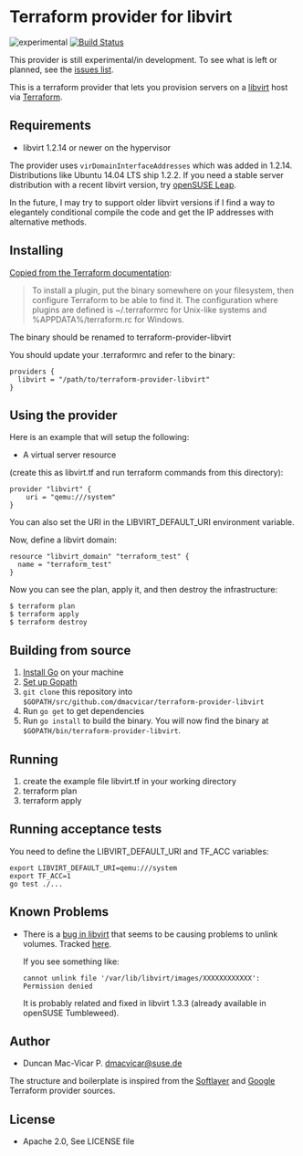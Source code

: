 # Terraform provider for libvirt

![experimental](https://img.shields.io/badge/stability%3F-experimental-orange.svg) [![Build Status](https://travis-ci.org/dmacvicar/terraform-provider-libvirt.svg?branch=master)](https://travis-ci.org/dmacvicar/terraform-provider-libvirt)

This provider is still experimental/in development. To see what is left or planned, see the [issues list](https://github.com/dmacvicar/terraform-provider-libvirt/issues).

This is a terraform provider that lets you provision
servers on a [libvirt](https://libvirt.org/) host via [Terraform](https://terraform.io/).

## Requirements

* libvirt 1.2.14 or newer on the hypervisor

The provider uses `virDomainInterfaceAddresses` which was added in 1.2.14. Distributions like Ubuntu 14.04 LTS ship 1.2.2. If you need a stable server distribution with a recent libvirt version, try [openSUSE Leap](https://www.opensuse.org/).

In the future, I may try to support older libvirt versions if I find a way to elegantely conditional compile the code and get the IP addresses with alternative methods.

## Installing

[Copied from the Terraform documentation](https://www.terraform.io/docs/plugins/basics.html):
> To install a plugin, put the binary somewhere on your filesystem, then configure Terraform to be able to find it. The configuration where plugins are defined is ~/.terraformrc for Unix-like systems and %APPDATA%/terraform.rc for Windows.

The binary should be renamed to terraform-provider-libvirt

You should update your .terraformrc and refer to the binary:

```hcl
providers {
  libvirt = "/path/to/terraform-provider-libvirt"
}
```

## Using the provider

Here is an example that will setup the following:

+ A virtual server resource

(create this as libvirt.tf and run terraform commands from this directory):
```hcl
provider "libvirt" {
    uri = "qemu:///system"
}
```

You can also set the URI in the LIBVIRT_DEFAULT_URI environment variable.

Now, define a libvirt domain:

```hcl
resource "libvirt_domain" "terraform_test" {
  name = "terraform_test"
}
```

Now you can see the plan, apply it, and then destroy the infrastructure:

```console
$ terraform plan
$ terraform apply
$ terraform destroy
```

## Building from source

1.  [Install Go](https://golang.org/doc/install) on your machine
2.  [Set up Gopath](https://golang.org/doc/code.html)
3.  `git clone` this repository into `$GOPATH/src/github.com/dmacvicar/terraform-provider-libvirt`
4.  Run `go get` to get dependencies
5.  Run `go install` to build the binary. You will now find the
    binary at `$GOPATH/bin/terraform-provider-libvirt`.

## Running

1.  create the example file libvirt.tf in your working directory
2.  terraform plan
3.  terraform apply

## Running acceptance tests

You need to define the LIBVIRT_DEFAULT_URI and TF_ACC variables:

```console
export LIBVIRT_DEFAULT_URI=qemu:///system
export TF_ACC=1
go test ./...
```

## Known Problems

* There is a [bug in libvirt](https://bugzilla.redhat.com/show_bug.cgi?id=1293804) that seems to be causing
  problems to unlink volumes. Tracked [here](https://github.com/dmacvicar/terraform-provider-libvirt/issues/6).

  If you see something like:

  ```console
  cannot unlink file '/var/lib/libvirt/images/XXXXXXXXXXXX': Permission denied
  ```
  It is probably related and fixed in libvirt 1.3.3 (already available in openSUSE Tumbleweed).

## Author

* Duncan Mac-Vicar P. <dmacvicar@suse.de>

The structure and boilerplate is inspired from the [Softlayer](https://github.com/finn-no/terraform-provider-softlayer) and [Google](https://github.com/hashicorp/terraform/tree/master/builtin/providers/google) Terraform provider sources.

## License

* Apache 2.0, See LICENSE file
